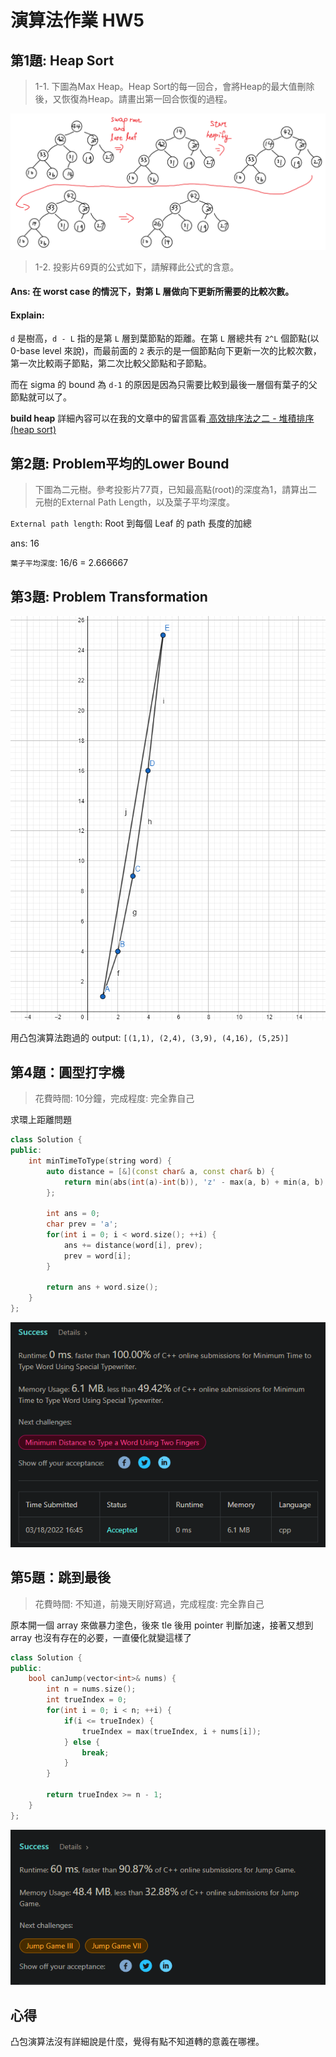 # 演算法作業 HW5

## 第1題: Heap Sort

> 1-1. 下圖為Max Heap。Heap Sort的每一回合，會將Heap的最大值刪除後，又恢復為Heap。請畫出第一回合恢復的過程。


![](imgs/heapify.png)

> 1-2. 投影片69頁的公式如下，請解釋此公式的含意。

#### Ans: 在 worst case 的情況下，對第 L 層做向下更新所需要的比較次數。

#### Explain: 

`d` 是樹高，`d - L` 指的是第 `L` 層到葉節點的距離。在第 `L` 層總共有 `2^L` 個節點(以 0-base level 來說)，而最前面的 `2` 表示的是一個節點向下更新一次的比較次數，第一次比較兩子節點，第二次比較父節點和子節點。

而在 sigma 的 bound 為 `d-1` 的原因是因為只需要比較到最後一層個有葉子的父節點就可以了。

**build heap** 詳細內容可以在我的文章中的留言區看[ 高效排序法之二 - 堆積排序 (heap sort)](https://home.gamer.com.tw/artwork.php?sn=5062487)

## 第2題: Problem平均的Lower Bound

> 下圖為二元樹。參考投影片77頁，已知最高點(root)的深度為1，請算出二元樹的External Path Length，以及葉子平均深度。

`External path length`:  Root 到每個 Leaf 的 path 長度的加總

ans: 16

`葉子平均深度`: 16/6 = 2.666667

## 第3題: Problem Transformation

![](imgs/convex%20hull.png)

用凸包演算法跑過的 output: `[(1,1), (2,4), (3,9), (4,16), (5,25)]`

## 第4題：圓型打字機
> 花費時間: 10分鐘，完成程度: 完全靠自己

求環上距離問題

```c++
class Solution {
public:
    int minTimeToType(string word) {
        auto distance = [&](const char& a, const char& b) {
            return min(abs(int(a)-int(b)), 'z' - max(a, b) + min(a, b) - 'a' + 1);
        };
        
        int ans = 0;
        char prev = 'a';
        for(int i = 0; i < word.size(); ++i) {
            ans += distance(word[i], prev);
            prev = word[i];
        }
        
        return ans + word.size();
    }
};
```

![](imgs/leetcode1974.png)

## 第5題：跳到最後

> 花費時間: 不知道，前幾天剛好寫過，完成程度: 完全靠自己

原本開一個 array 來做暴力塗色，後來 tle 後用 pointer 判斷加速，接著又想到 array 也沒有存在的必要，一直優化就變這樣了

```c++
class Solution {
public:
    bool canJump(vector<int>& nums) {
        int n = nums.size();
        int trueIndex = 0;
        for(int i = 0; i < n; ++i) {
            if(i <= trueIndex) {
                trueIndex = max(trueIndex, i + nums[i]);
            } else {
                break;
            }
        }
        
        return trueIndex >= n - 1;
    }
};
```

![](imgs/leetcode55.png)

## 心得

凸包演算法沒有詳細說是什麼，覺得有點不知道轉的意義在哪裡。
